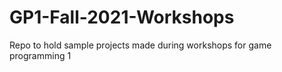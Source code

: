 # GP1-Fall-2021-Workshops
Repo to hold sample projects made during workshops for game programming 1
